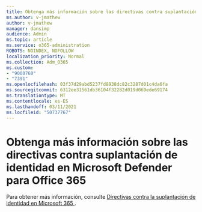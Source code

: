 ```yaml
---
title: Obtenga más información sobre las directivas contra suplantación de identidad en Microsoft Defender para Office 365
ms.author: v-jmathew
author: v-jmathew
manager: dansimp
audience: Admin
ms.topic: article
ms.service: o365-administration
ROBOTS: NOINDEX, NOFOLLOW
localization_priority: Normal
ms.collection: Adm_O365
ms.custom:
- "9000760"
- "7391"
ms.openlocfilehash: 03f37d29abd5237fd8938dc82c3287d01c4da6fa
ms.sourcegitcommit: 6312ee31561db36104f32282d019d069ede69174
ms.translationtype: MT
ms.contentlocale: es-ES
ms.lasthandoff: 03/11/2021
ms.locfileid: "50737767"
---
```

# <a name="learn-more-about-anti-phishing-policies-in-microsoft-defender-for-office-365"></a>Obtenga más información sobre las directivas contra suplantación de identidad en Microsoft Defender para Office 365

Para obtener más información, consulte [Directivas contra la suplantación de identidad en Microsoft 365 ](https://go.microsoft.com/fwlink/?linkid=2092235).
